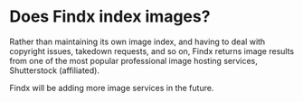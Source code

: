 # Does Findx index images?

Rather than maintaining its own image index, and having to deal with copyright issues, takedown requests, and so on, Findx returns image results from one of the most popular professional image hosting services, Shutterstock (affiliated). 

Findx will be adding more image services in the future. 
